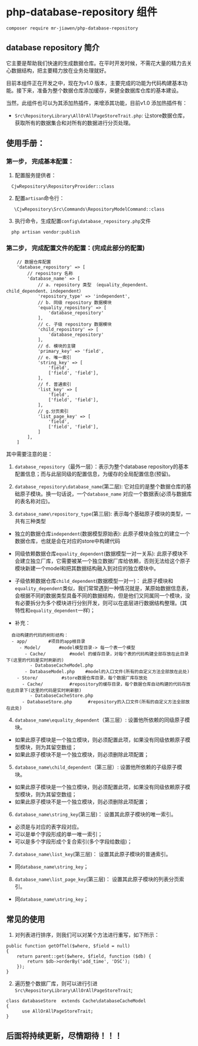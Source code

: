 # php-database-repository 组件
```
composer require mr-jiawen/php-database-repository
```
## database repository 简介
它主要是帮助我们快速的生成数据仓库。在平时开发时候，不需花大量的精力去关心数据结构，把主要精力放在业务处理就好。

目前本组件正在开发之中，现在为v1.0 版本，主要完成的功能为代码构建基本功能。接下来，准备为整个数据仓库添加缓存，来健全数据库仓库的基本建设。

当然，此组件也可以为其添加热插件，来增添其功能，目前v1.0 添加热插件有：

* `Src\RepositoryLibrary\AllOrAllPageStoreTrait.php`: 让store数据仓库，获取所有的数据集合和对所有的数据进行分页处理。

## 使用手册：
### 第一步， 完成基本配置：
  1. 配置服务提供者：
  ```
    CjwRepository\RepositoryProvider::class
  ```
  2. 配置`artisan`命令行：
  ```
     \CjwRepository\Src\Commands\RepositoryModelCommand::class
  ```
  3. 执行命令，生成配置`config\database_repository.php`文件
  ```
    php artisan vendor:publish
  ```

### 第二步， 完成配置文件的配置：(完成此部分的配置)
```
    // 数据仓库配置
    'database_repository' => [
        // repository 名称
        'database_name' => [
            // a. repository 类型 （equality_dependent、child_dependent、independent）
            'repository_type' => 'independent',
            // b. 同级 repository 数据模块
            'equality_repository' => [
                'database_repository'
            ],
            // c. 子级 repository 数据模块
            'child_repository' => [
                'database_repository'
            ],
            // d. 模块的主键
            'primary_key' => 'field',
            // e. 唯一索引
            'string_key' => [
                'field',
                ['field', 'field'],
            ],
            // f. 普通索引
            'list_key' => [
                'field',
                ['field', 'field'],
            ],
            // g.分页索引
            'list_page_key' => [
                'field',
                ['field', 'field'],
            ]
        ],
    ]
```
其中需要注意的是：
1. `database_repository`（最外一层）：表示为整个database repository的基本配置信息；而与此层同级的配置信息，为缓存的全局配置信息(预留)。

2. `database_repository\database_name`(第二层): 它对应的是整个数据仓库的基础原子模块。换一句话说，一个`database_name` 对应一个数据表(必须与数据库的表名称对应)。

3. `database_name\repository_type`(第三层): 表示每个基础原子模块的类型，一共有三种类型
  * 独立的数据仓库`independent`(数据模型原始表): 此原子模块会独立的建立一个数据仓库，也就是会在对应的store中构建代码

  * 同级依赖数据仓库`equality_dependent`(数据模型一对一关系): 此原子模块不会建立独立厂库，它需要被某一个独立数据厂库给依赖，否则无法给这个原子模块新建一个model和把其数据结构融入到对应的独立模块中。
  * 子级依赖数据仓库`child_dependent`(数据模型一对一)： 此原子模块和`equality_dependent`类似，我们常常遇到一种情况就是，某原始数据信息表，会根据不同的数据类型具备不同的数据结构，但是他们又同属同一个模块，没有必要拆分为多个模块进行分别开发，则可以在底层进行数据结构整理。(其特性和`equality_dependent`一样)；
  * 补充：

  ```
    自动构建的代码的树形结构：
    - app/        #项目的app根目录
       - Model/       #model模型目录-> 每一个表一个模型
         - Cache/         #model 的缓存目录，对每个表的代码构建全部存放在此目录下(这里的代码是实时刷新的)
           - DatabaseCacheModel.php         
         - DatabaseModel.php    #model的入口文件(所有的自定义方法全部放在此处)
      - Store/         #store数据仓库目录，每个数据厂库存放处
        - Cache/          #repository的缓存目录，每个数据仓库自动构建的代码存放在此目录下(这里的代码是实时刷新额)
           - DatabaseCacheStore.php
        - DatabaseStore.php      #repository的入口文件(所有的自定义方法全部放在此处)
  ```
4. `database_name\equality_dependent`（第三层）: 设置他所依赖的同级原子模块。
  * 如果此原子模块是一个独立模块，则必须配置此项，如果没有同级依赖原子模型模块，则为其留空数组；
  * 如果此原子模块不是一个独立模块，则必须删除此项配置；

5. `database_name\child_dependent`（第三层）: 设置他所依赖的子级原子模块。
  * 如果此原子模块是一个独立模块，则必须配置此项，如果没有同级依赖原子模型模块，则为其留空数组；
  * 如果此原子模块不是一个独立模块，则必须删除此项配置；

6. `database_name\string_key`(第三层)： 设置其此原子模块的唯一索引。 
  * 必须是与对应的表字段对应。
  * 可以是单个字段形成的单一唯一索引；
  * 可以是多个字段形成个复合索引(多个字段给数组)；

7. `database_name\list_key`(第三层)： 设置其此原子模块的普通索引。
  * 同`database_name\string_key`；

8. `database_name\list_page_key`(第三层)： 设置其此原子模块的列表分页索引。
  * 同`database_name\string_key`；

## 常见的使用
1. 对列表进行排序，则我们可以对某个方法进行重写，如下所示：
```
public function getOfTel($where, $field = null)
{
    return parent::get($where, $field, function ($db) {
        return $db->orderBy('add_time', 'DSC');
    });
}
```
2. 遍历整个数据厂库，则可以进行引进 `Src\RepositoryLibrary\AllOrAllPageStoreTrait`;
```
class databaseStore  extends Cache\databaseCacheModel
{
      use AllOrAllPageStoreTrait;
}
```

## 后面将持续更新，尽情期待！！！
